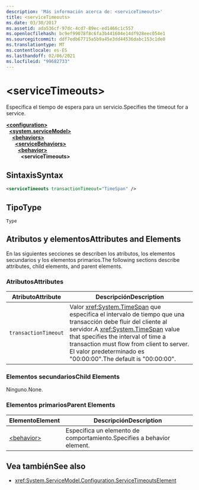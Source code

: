 ```yaml
---
description: 'Más información acerca de: <serviceTimeouts>'
title: <serviceTimeouts>
ms.date: 03/30/2017
ms.assetid: ada536cf-97dc-4cd7-89ec-ed1466c1c557
ms.openlocfilehash: bc9ef99078f8c6fa3b441604e14df928eec054e1
ms.sourcegitcommit: ddf7edb67715a5b9a45e3dd44536dabc153c1de0
ms.translationtype: MT
ms.contentlocale: es-ES
ms.lasthandoff: 02/06/2021
ms.locfileid: "99682733"
---
```

# \<serviceTimeouts>

<span data-ttu-id="1bb95-102">Especifica el tiempo de espera para un servicio.</span><span class="sxs-lookup"><span data-stu-id="1bb95-102">Specifies the timeout for a service.</span></span>  
  
[**\<configuration>**](../configuration-element.md)\
&nbsp;&nbsp;[**\<system.serviceModel>**](system-servicemodel.md)\
&nbsp;&nbsp;&nbsp;&nbsp;[**\<behaviors>**](behaviors.md)\
&nbsp;&nbsp;&nbsp;&nbsp;&nbsp;&nbsp;[**\<serviceBehaviors>**](servicebehaviors.md)\
&nbsp;&nbsp;&nbsp;&nbsp;&nbsp;&nbsp;&nbsp;&nbsp;[**\<behavior>**](behavior-of-servicebehaviors.md)\
&nbsp;&nbsp;&nbsp;&nbsp;&nbsp;&nbsp;&nbsp;&nbsp;&nbsp;&nbsp;**\<serviceTimeouts>**  
  
## <a name="syntax"></a><span data-ttu-id="1bb95-103">Sintaxis</span><span class="sxs-lookup"><span data-stu-id="1bb95-103">Syntax</span></span>  
  
```xml  
<serviceTimeouts transactionTimeout="TimeSpan" />
```  
  
## <a name="type"></a><span data-ttu-id="1bb95-104">Tipo</span><span class="sxs-lookup"><span data-stu-id="1bb95-104">Type</span></span>  

 `Type`  
  
## <a name="attributes-and-elements"></a><span data-ttu-id="1bb95-105">Atributos y elementos</span><span class="sxs-lookup"><span data-stu-id="1bb95-105">Attributes and Elements</span></span>  

 <span data-ttu-id="1bb95-106">En las siguientes secciones se describen los atributos, los elementos secundarios y los elementos primarios.</span><span class="sxs-lookup"><span data-stu-id="1bb95-106">The following sections describe attributes, child elements, and parent elements.</span></span>  
  
### <a name="attributes"></a><span data-ttu-id="1bb95-107">Atributos</span><span class="sxs-lookup"><span data-stu-id="1bb95-107">Attributes</span></span>  
  
|<span data-ttu-id="1bb95-108">Atributo</span><span class="sxs-lookup"><span data-stu-id="1bb95-108">Attribute</span></span>|<span data-ttu-id="1bb95-109">Descripción</span><span class="sxs-lookup"><span data-stu-id="1bb95-109">Description</span></span>|  
|---------------|-----------------|  
|`transactionTimeout`|<span data-ttu-id="1bb95-110">Valor <xref:System.TimeSpan> que especifica el intervalo de tiempo que una transacción debe fluir del cliente al servidor.</span><span class="sxs-lookup"><span data-stu-id="1bb95-110">A <xref:System.TimeSpan> value that specifies the interval of time a transaction must flow from client to server.</span></span> <span data-ttu-id="1bb95-111">El valor predeterminado es "00:00:00".</span><span class="sxs-lookup"><span data-stu-id="1bb95-111">The default is "00:00:00".</span></span>|  
  
### <a name="child-elements"></a><span data-ttu-id="1bb95-112">Elementos secundarios</span><span class="sxs-lookup"><span data-stu-id="1bb95-112">Child Elements</span></span>  

 <span data-ttu-id="1bb95-113">Ninguno.</span><span class="sxs-lookup"><span data-stu-id="1bb95-113">None.</span></span>  
  
### <a name="parent-elements"></a><span data-ttu-id="1bb95-114">Elementos primarios</span><span class="sxs-lookup"><span data-stu-id="1bb95-114">Parent Elements</span></span>  
  
|<span data-ttu-id="1bb95-115">Elemento</span><span class="sxs-lookup"><span data-stu-id="1bb95-115">Element</span></span>|<span data-ttu-id="1bb95-116">Descripción</span><span class="sxs-lookup"><span data-stu-id="1bb95-116">Description</span></span>|  
|-------------|-----------------|  
|[\<behavior>](behavior-of-endpointbehaviors.md)|<span data-ttu-id="1bb95-117">Especifica un elemento de comportamiento.</span><span class="sxs-lookup"><span data-stu-id="1bb95-117">Specifies a behavior element.</span></span>|  
  
## <a name="see-also"></a><span data-ttu-id="1bb95-118">Vea también</span><span class="sxs-lookup"><span data-stu-id="1bb95-118">See also</span></span>

- <xref:System.ServiceModel.Configuration.ServiceTimeoutsElement>
